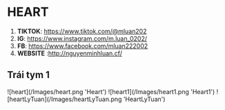 # HEART
1. **TIKTOK**: https://www.tiktok.com/@mluan202
2. **IG**: https://www.instagram.com/m.luan_0202/ 
3. **FB**: https://www.facebook.com/mluan222002 
4. **WEBSITE** :http://nguyenminhluan.cf/

<h2>Trái tym 1</h2>
![heart](/Images/heart.png 'Heart')
![heart1](/Images/heart1.png 'Heart1')
![heartLyTuan](/Images/heartLyTuan.png 'HeartLyTuan')

